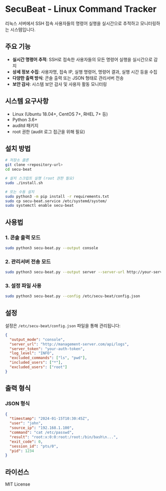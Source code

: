 # SecuBeat - Linux Command Tracker

리눅스 서버에서 SSH 접속 사용자들의 명령어 실행을 실시간으로 추적하고 모니터링하는 시스템입니다.

## 주요 기능

- **실시간 명령어 추적**: SSH로 접속한 사용자들의 모든 명령어 실행을 실시간으로 감지
- **상세 정보 수집**: 사용자명, 접속 IP, 실행 명령어, 명령어 결과, 실행 시간 등을 수집
- **다양한 출력 방식**: 콘솔 출력 또는 JSON 형태로 관리서버 전송
- **보안 감사**: 시스템 보안 감사 및 사용자 활동 모니터링

## 시스템 요구사항

- Linux (Ubuntu 18.04+, CentOS 7+, RHEL 7+ 등)
- Python 3.6+
- auditd 패키지
- root 권한 (audit 로그 접근을 위해 필요)

## 설치 방법

```bash
# 저장소 클론
git clone <repository-url>
cd secu-beat

# 설치 스크립트 실행 (root 권한 필요)
sudo ./install.sh

# 또는 수동 설치
sudo python3 -m pip install -r requirements.txt
sudo cp secu-beat.service /etc/systemd/system/
sudo systemctl enable secu-beat
```

## 사용법

### 1. 콘솔 출력 모드
```bash
sudo python3 secu-beat.py --output console
```

### 2. 관리서버 전송 모드
```bash
sudo python3 secu-beat.py --output server --server-url http://your-server.com/api/logs
```

### 3. 설정 파일 사용
```bash
sudo python3 secu-beat.py --config /etc/secu-beat/config.json
```

## 설정

설정은 `/etc/secu-beat/config.json` 파일을 통해 관리됩니다:

```json
{
  "output_mode": "console",
  "server_url": "http://management-server.com/api/logs",
  "server_token": "your-auth-token",
  "log_level": "INFO",
  "excluded_commands": ["ls", "pwd"],
  "included_users": ["*"],
  "excluded_users": ["root"]
}
```

## 출력 형식

### JSON 형식
```json
{
  "timestamp": "2024-01-15T10:30:45Z",
  "user": "john",
  "source_ip": "192.168.1.100", 
  "command": "cat /etc/passwd",
  "result": "root:x:0:0:root:/root:/bin/bash\n...",
  "exit_code": 0,
  "session_id": "pts/0",
  "pid": 1234
}
```

## 라이선스

MIT License 
